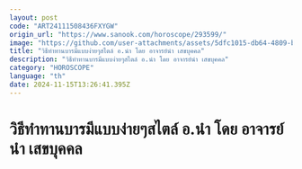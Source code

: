 ```yaml
---
layout: post
code: "ART24111508436FXYGW"
origin_url: "https://www.sanook.com/horoscope/293599/"
image: "https://github.com/user-attachments/assets/5dfc1015-db64-4809-b5ab-0ed23a533ecb"
title: "วิธีทำทานบารมีแบบง่ายๆสไตล์ อ.นำ โดย อาจารย์นำ เสขบุคคล"
description: "วิธีทำทานบารมีแบบง่ายๆสไตล์ อ.นำ โดย อาจารย์นำ เสขบุคคล"
category: "HOROSCOPE"
language: "th"
date: 2024-11-15T13:26:41.395Z
---
```


# วิธีทำทานบารมีแบบง่ายๆสไตล์ อ.นำ โดย อาจารย์นำ เสขบุคคล
